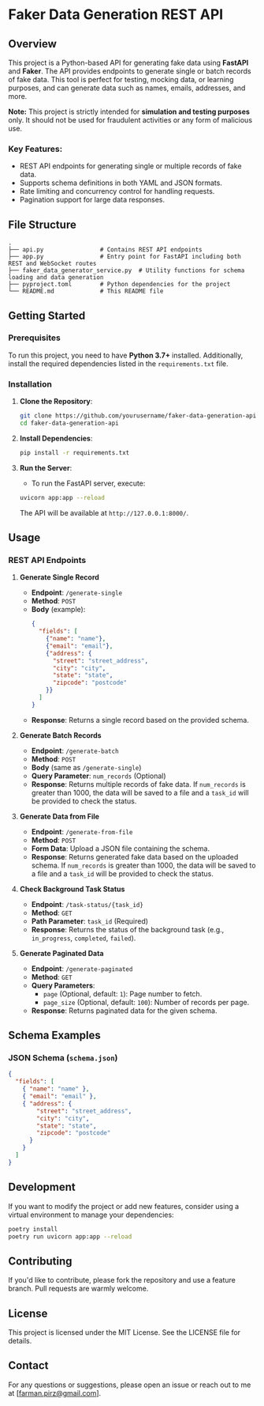 # Faker Data Generation REST API

## Overview

This project is a Python-based API for generating fake data using **FastAPI** and **Faker**. The API provides endpoints to generate single or batch records of fake data. This tool is perfect for testing, mocking data, or learning purposes, and can generate data such as names, emails, addresses, and more.

**Note:** This project is strictly intended for **simulation and testing purposes** only. It should not be used for fraudulent activities or any form of malicious use.

### Key Features:
- REST API endpoints for generating single or multiple records of fake data.
- Supports schema definitions in both YAML and JSON formats.
- Rate limiting and concurrency control for handling requests.
- Pagination support for large data responses.

## File Structure

```
.
├── api.py                # Contains REST API endpoints
├── app.py                # Entry point for FastAPI including both REST and WebSocket routes
├── faker_data_generator_service.py  # Utility functions for schema loading and data generation
├── pyproject.toml        # Python dependencies for the project
└── README.md             # This README file
```

## Getting Started

### Prerequisites

To run this project, you need to have **Python 3.7+** installed. Additionally, install the required dependencies listed in the `requirements.txt` file.

### Installation

1. **Clone the Repository**:
   ```bash
   git clone https://github.com/yourusername/faker-data-generation-api.git
   cd faker-data-generation-api
   ```

2. **Install Dependencies**:
   ```bash
   pip install -r requirements.txt
   ```

3. **Run the Server**:
   - To run the FastAPI server, execute:
   ```bash
   uvicorn app:app --reload
   ```
   The API will be available at `http://127.0.0.1:8000/`.

## Usage

### REST API Endpoints

1. **Generate Single Record**
   - **Endpoint**: `/generate-single`
   - **Method**: `POST`
   - **Body** (example):
     ```json
     {
       "fields": [
         {"name": "name"},
         {"email": "email"},
         {"address": {
           "street": "street_address",
           "city": "city",
           "state": "state",
           "zipcode": "postcode"
         }}
       ]
     }
     ```
   - **Response**: Returns a single record based on the provided schema.

2. **Generate Batch Records**
   - **Endpoint**: `/generate-batch`
   - **Method**: `POST`
   - **Body** (same as `/generate-single`)
   - **Query Parameter**: `num_records` (Optional)
   - **Response**: Returns multiple records of fake data. If `num_records` is greater than 1000, the data will be saved to a file and a `task_id` will be provided to check the status.

3. **Generate Data from File**
   - **Endpoint**: `/generate-from-file`
   - **Method**: `POST`
   - **Form Data**: Upload a JSON file containing the schema.
   - **Response**: Returns generated fake data based on the uploaded schema. If `num_records` is greater than 1000, the data will be saved to a file and a `task_id` will be provided to check the status.

4. **Check Background Task Status**
   - **Endpoint**: `/task-status/{task_id}`
   - **Method**: `GET`
   - **Path Parameter**: `task_id` (Required)
   - **Response**: Returns the status of the background task (e.g., `in_progress`, `completed`, `failed`).

5. **Generate Paginated Data**
   - **Endpoint**: `/generate-paginated`
   - **Method**: `GET`
   - **Query Parameters**:
     - `page` (Optional, default: `1`): Page number to fetch.
     - `page_size` (Optional, default: `100`): Number of records per page.
   - **Response**: Returns paginated data for the given schema.

## Schema Examples

### JSON Schema (`schema.json`)
```json
{
  "fields": [
    { "name": "name" },
    { "email": "email" },
    { "address": {
        "street": "street_address",
        "city": "city",
        "state": "state",
        "zipcode": "postcode"
      }
    }
  ]
}
```

## Development

If you want to modify the project or add new features, consider using a virtual environment to manage your dependencies:

```bash
poetry install
poetry run uvicorn app:app --reload
```

## Contributing

If you'd like to contribute, please fork the repository and use a feature branch. Pull requests are warmly welcome.

## License

This project is licensed under the MIT License. See the LICENSE file for details.

## Contact

For any questions or suggestions, please open an issue or reach out to me at [farman.pirz@gmail.com].
